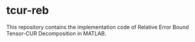 # tcur-reb
This repository contains the implementation code of Relative Error Bound Tensor-CUR Decomposition in MATLAB.
